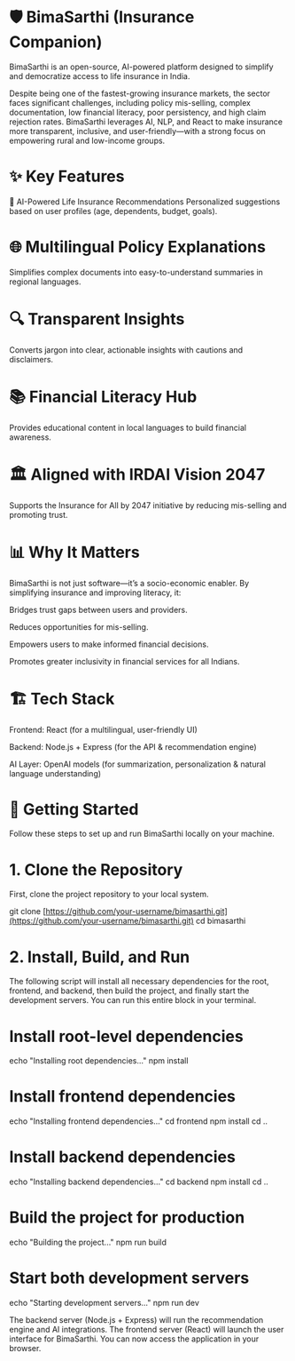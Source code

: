 # 🛡️ BimaSarthi (Insurance Companion)
BimaSarthi is an open-source, AI-powered platform designed to simplify and democratize access to life insurance in India.

Despite being one of the fastest-growing insurance markets, the sector faces significant challenges, including policy mis-selling, complex documentation, low financial literacy, poor persistency, and high claim rejection rates. BimaSarthi leverages AI, NLP, and React to make insurance more transparent, inclusive, and user-friendly—with a strong focus on empowering rural and low-income groups.

# ✨ Key Features
🤖 AI-Powered Life Insurance Recommendations
Personalized suggestions based on user profiles (age, dependents, budget, goals).

# 🌐 Multilingual Policy Explanations
Simplifies complex documents into easy-to-understand summaries in regional languages.

# 🔍 Transparent Insights
Converts jargon into clear, actionable insights with cautions and disclaimers.

# 📚 Financial Literacy Hub
Provides educational content in local languages to build financial awareness.

# 🏛️ Aligned with IRDAI Vision 2047
Supports the Insurance for All by 2047 initiative by reducing mis-selling and promoting trust.

# 📊 Why It Matters
BimaSarthi is not just software—it’s a socio-economic enabler. By simplifying insurance and improving literacy, it:

Bridges trust gaps between users and providers.

Reduces opportunities for mis-selling.

Empowers users to make informed financial decisions.

Promotes greater inclusivity in financial services for all Indians.

# 🏗️ Tech Stack
Frontend: React (for a multilingual, user-friendly UI)

Backend: Node.js + Express (for the API & recommendation engine)

AI Layer: OpenAI models (for summarization, personalization & natural language understanding)

# 🚀 Getting Started
Follow these steps to set up and run BimaSarthi locally on your machine.

# 1. Clone the Repository
First, clone the project repository to your local system.

git clone [https://github.com/your-username/bimasarthi.git](https://github.com/your-username/bimasarthi.git)
cd bimasarthi

# 2. Install, Build, and Run
The following script will install all necessary dependencies for the root, frontend, and backend, then build the project, and finally start the development servers. You can run this entire block in your terminal.

# Install root-level dependencies
echo "Installing root dependencies..."
npm install

# Install frontend dependencies
echo "Installing frontend dependencies..."
cd frontend
npm install
cd ..

# Install backend dependencies
echo "Installing backend dependencies..."
cd backend
npm install
cd ..

# Build the project for production
echo "Building the project..."
npm run build

# Start both development servers
echo "Starting development servers..."
npm run dev

The backend server (Node.js + Express) will run the recommendation engine and AI integrations. The frontend server (React) will launch the user interface for BimaSarthi. You can now access the application in your browser.